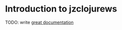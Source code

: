 # Introduction to jzclojurews

TODO: write [great documentation](http://jacobian.org/writing/great-documentation/what-to-write/)
